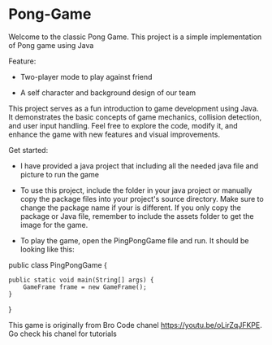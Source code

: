 # Pong-Game

Welcome to the classic Pong Game. This project is a simple implementation of Pong game using Java

Feature:

- Two-player mode to play against friend

- A self character and background design of our team

This project serves as a fun introduction to game development using Java. It demonstrates the basic concepts of game mechanics, collision detection, and user input handling. Feel free to explore the code, modify it, and enhance the game with new features and visual improvements.

Get started:

- I have provided a java project that including all the needed java file and picture to run the game

- To use this project, include the folder in your java project or manually copy the package files into your project's source directory.
Make sure to change the package name if your is different. If you only copy the package or Java file, remember to include the assets folder to get the image for the game.
- To play the game, open the PingPongGame file and run. It should be looking like this:

public class PingPongGame {

    public static void main(String[] args) {
        GameFrame frame = new GameFrame();
    }
    
}

This game is originally from Bro Code chanel https://youtu.be/oLirZqJFKPE. Go check his chanel for tutorials

